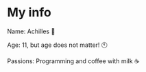 # My info

<p>Name: Achilles 🙎</p>
<p>Age: 11, but age does not matter! 🕚</p>
<p>Passions: Programming and coffee with milk ☕</p>

